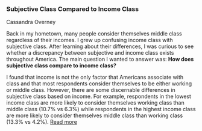 ### Subjective Class Compared to Income Class

Cassandra Overney

Back in my hometown, many people consider themselves middle class regardless of their incomes. I grew up confusing income class with subjective class. After learning about their differences, I was curious to see whether a discrepancy between subjective and income class exists throughout America. The main question I wanted to answer was: **How does subjective class compare to income class?**

I found that income is not the only factor that Americans associate with class and that most respondents consider themselves to be either working or middle class. However, there are some discernable differences in subjective class based on income. For example, respondents in the lowest income class are more likely to consider themselves working class than middle class (10.7% vs 6.3%) while respondents in the highest income class are more likely to consider themselves middle class than working class (13.3% vs 4.2%). [Read more](https://github.com/coverney/ThinkStats2/blob/master/project1/report1.md)
